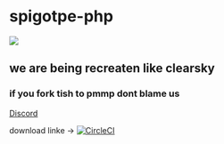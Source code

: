 # spigotpe-php
<img src="https://github.com/caspervanneck/spigotpe/blob/master/spigotpe.png">

## we are being recreaten like clearsky

### if you fork tish to pmmp dont blame us

[Discord](https://discord.gg/PwVGfng)

download linke -> [![CircleCI](https://circleci.com/gh/spigotpe-beta/spigotpe.svg?style=svg)](https://circleci.com/gh/spigotpe-beta/spigotpe)
